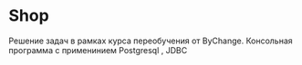 # Shop
Решение задач в рамках курса переобучения от ByChange.
Консольная программа с применинием Postgresql , JDBC 

